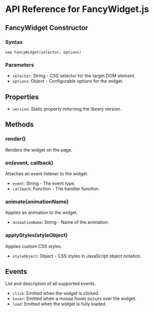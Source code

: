 # API Reference for FancyWidget.js

## FancyWidget Constructor

### Syntax

`new FancyWidget(selector, options)`

### Parameters

- `selector`: String - CSS selector for the target DOM element.
- `options`: Object - Configurable options for the widget.

## Properties

- `version`: Static property returning the library version.

## Methods

### render()

Renders the widget on the page.

### on(event, callback)

Attaches an event listener to the widget.

- `event`: String - The event type.
- `callback`: Function - The handler function.

### animate(animationName)

Applies an animation to the widget.

- `animationName`: String - Name of the animation.

### applyStyles(styleObject)

Applies custom CSS styles.

- `styleObject`: Object - CSS styles in JavaScript object notation.

## Events

List and description of all supported events.

- `click`: Emitted when the widget is clicked.
- `hover`: Emitted when a mouse hover occurs over the widget.
- `load`: Emitted when the widget is fully loaded.